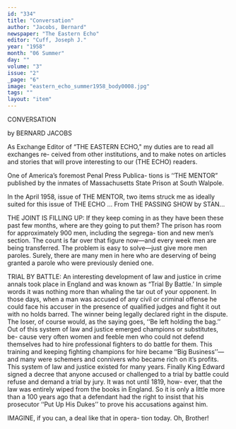 ```yaml
---
id: "334"
title: "Conversation"
author: "Jacobs, Bernard"
newspaper: "The Eastern Echo"
editor: "Cuff, Joseph J."
year: "1958"
month: "06 Summer"
day: ""
volume: "3"
issue: "2"
_page: "6"
image: "eastern_echo_summer1958_body0008.jpg"
tags: ""
layout: "item"
---
```

CONVERSATION

by BERNARD JACOBS

As Exchange Editor of “THE EASTERN
ECHO," my duties are to read all exchanges re-
ceived from other institutions, and to make notes on
articles and stories that will prove interesting to
our (THE ECHO) readers.

One of America’s foremost Penal Press Publica-
tions is ‘‘THE MENTOR” published by the inmates
of Massachusetts State Prison at South Walpole.

In the April 1958, issue of THE MENTOR, two
items struck me as ideally suited for this issue of
THE ECHO ... From THE PASSING SHOW by
STAN...

THE JOINT IS FILLING UP: If they keep coming
in as they have been these past few months, where
are they going to put them? The prison has room
for approximately 900 men, including the segrega-
tion and new men’s section. The count is far over
that figure now—and every week men are being
transferred. The problem is easy to solve—just give
more men paroles. Surely, there are many men in
here who are deserving of being granted a parole
who were previously denied one.

TRIAL BY BATTLE: An interesting development
of law and justice in crime annals took place in
England and was known as “Trial By Battle.’ In
simple words it was nothing more than whaling the
tar out of your opponent. In those days, when a
man was accused of any civil or criminal offense he
could face his accuser in the presence of qualified
judges and fight it out with no holds barred. The
winner being legally declared right in the dispute.
The loser, of course would, as the saying goes, ‘‘Be
left holding the bag.’’ Out of this system of law
and justice emerged champions or substitutes, be-
cause very often women and feeble men who could
not defend themselves had to hire professional
fighters to do battle for them. This training and
keeping fighting champions for hire became ‘‘Big
Business’’—and many were schemers and connivers
who became rich on it’s profits. This system of law
and justice existed for many years. Finally King
Edward signed a decree that anyone accused or
challenged to a trial by battle could refuse and
demand a trial by jury. It was not until 1819, how-
ever, that the law was entirely wiped from the books
in England. So it is only a little more than a 100
years ago that a defendant had the right to insist
that his prosecutor ‘‘Put Up His Dukes’’ to prove
his accusations against him.

IMAGINE, if you can, a deal like that in opera-
tion today. Oh, Brother!
